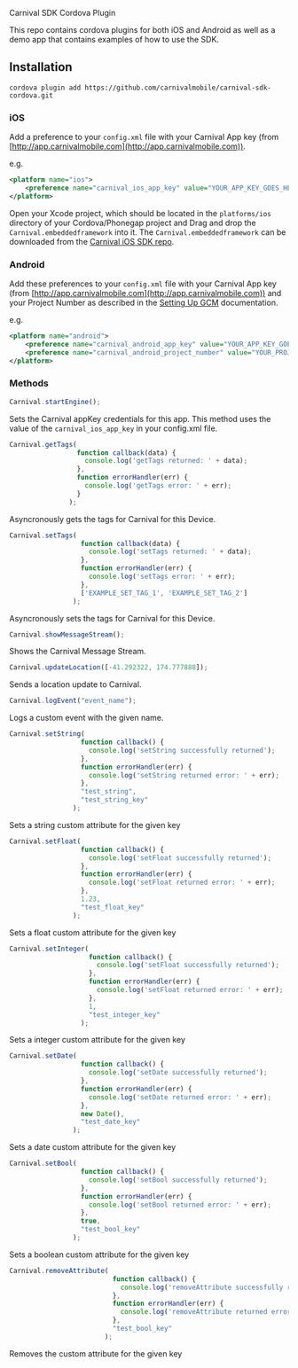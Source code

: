 Carnival SDK Cordova Plugin

This repo contains cordova plugins for both iOS and Android as well as a demo app that contains examples of how to use the SDK.

## Installation

`cordova plugin add https://github.com/carnivalmobile/carnival-sdk-cordova.git`

### iOS

Add a preference to your `config.xml` file with your Carnival App key (from [http://app.carnivalmobile.com](http://app.carnivalmobile.com)).

e.g.

```xml
<platform name="ios">
    <preference name="carnival_ios_app_key" value="YOUR_APP_KEY_GOES_HERE" />
</platform>
```

Open your Xcode project, which should be located in the `platforms/ios` directory of your Cordova/Phonegap project and Drag and drop the `Carnival.embeddedframework` into it. The `Carnival.embeddedframework` can be downloaded from the [Carnival iOS SDK repo](https://github.com/carnivalmobile/carnival-ios-sdk/releases).

### Android

Add these preferences to your `config.xml` file with your Carnival App key (from [http://app.carnivalmobile.com](http://app.carnivalmobile.com)) and your Project Number as described in the [Setting Up GCM](http://docs.carnivalmobile.com/sdk/android/current/gcm/) documentation.

e.g.

```xml
<platform name="android">
    <preference name="carnival_android_app_key" value="YOUR_APP_KEY_GOES_HERE"/>
    <preference name="carnival_android_project_number" value="YOUR_PROJECT_NUMBER_GOES_HERE"/>
</platform>
```



### Methods

```js
Carnival.startEngine();
```
Sets the Carnival appKey credentials for this app. This method uses the value of the `carnival_ios_app_key` in your config.xml file.
 
 ```js
Carnival.getTags(
                  function callback(data) {
                    console.log('getTags returned: ' + data);
                  },
                  function errorHandler(err) {
                    console.log('getTags error: ' + err);
                  }
                );
```
Asyncronously gets the tags for Carnival for this Device.

```js
Carnival.setTags(
                  function callback(data) {
                    console.log('setTags returned: ' + data);
                  },
                  function errorHandler(err) {
                    console.log('setTags error: ' + err);
                  },
                  ['EXAMPLE_SET_TAG_1', 'EXAMPLE_SET_TAG_2']
                );
```
Asyncronously sets the tags for Carnival for this Device.


```js
Carnival.showMessageStream();
```
Shows the Carnival Message Stream.

```js
Carnival.updateLocation([-41.292322, 174.777888]);
```
Sends a location update to Carnival.

```js
Carnival.logEvent("event_name");
```
Logs a custom event with the given name.

```js
Carnival.setString(
                  function callback() {
                    console.log('setString successfully returned');
                  },
                  function errorHandler(err) {
                    console.log('setString returned error: ' + err);
                  },
                  "test_string",
                  "test_string_key"
                );
```
Sets a string custom attribute for the given key

```js
Carnival.setFloat(
                  function callback() {
                    console.log('setFloat successfully returned');
                  },
                  function errorHandler(err) {
                    console.log('setFloat returned error: ' + err);
                  },
                  1.23,
                  "test_float_key"
                );
```
Sets a float custom attribute for the given key

```js
Carnival.setInteger(
                    function callback() {
                      console.log('setFloat successfully returned');
                    },
                    function errorHandler(err) {
                      console.log('setFloat returned error: ' + err);
                    },
                    1,
                    "test_integer_key"
                  );
```
Sets a integer custom attribute for the given key

```js
Carnival.setDate(
                  function callback() {
                    console.log('setDate successfully returned');
                  },
                  function errorHandler(err) {
                    console.log('setDate returned error: ' + err);
                  },
                  new Date(),
                  "test_date_key"
                );
```
Sets a date custom attribute for the given key

```js
Carnival.setBool(
                  function callback() {
                    console.log('setBool successfully returned');
                  },
                  function errorHandler(err) {
                    console.log('setBool returned error: ' + err);
                  },
                  true,
                  "test_bool_key"
                );
```
Sets a boolean custom attribute for the given key

```js
Carnival.removeAttribute(
                          function callback() {
                            console.log('removeAttribute successfully returned');
                          },
                          function errorHandler(err) {
                            console.log('removeAttribute returned error: ' + err);
                          },
                          "test_bool_key"
                        );
```
Removes the custom attribute for the given key
